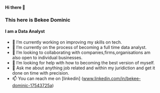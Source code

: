 #### Hi there 👋
### This here is Bekee Dominic
#### I am a Data Analyst


- 🔭 I’m currently working on improving my skills on tech.
- 🌱 I’m currently on the process of becoming a full time data analyst.
- 👯 I’m looking to collaborating with companies,firms,organisations am also open to individual businesses.
- 🤔 I’m looking for help with how to becoming the best version of myself.
- 💬 Ask me about anything job related and within my juridiction and get it done on time with precision.
- 📫 You can reach me on [linkedin] (www.linkedin.com/in/bekee-dominic-17543725a)
